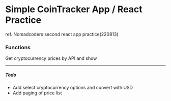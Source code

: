 Simple CoinTracker App / React Practice
======

ref. Nomadcoders
second react app practice(220813)

### Functions

Get cryptocurrency prices by API and show

------

##### Todo

- Add select cryptocurrency options and convert with USD
- Add paging of price list